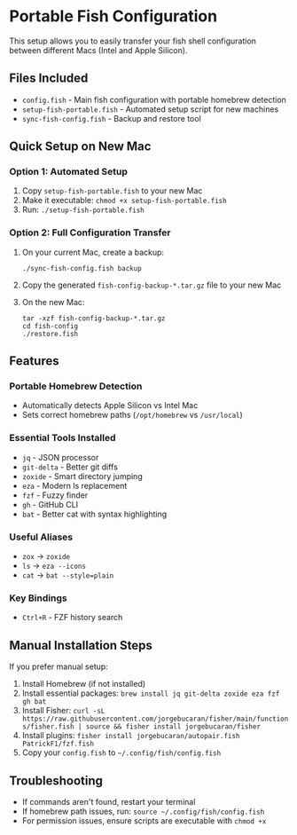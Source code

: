 # Portable Fish Configuration

This setup allows you to easily transfer your fish shell configuration between different Macs (Intel and Apple Silicon).

## Files Included

- `config.fish` - Main fish configuration with portable homebrew detection
- `setup-fish-portable.fish` - Automated setup script for new machines
- `sync-fish-config.fish` - Backup and restore tool

## Quick Setup on New Mac

### Option 1: Automated Setup

1. Copy `setup-fish-portable.fish` to your new Mac
2. Make it executable: `chmod +x setup-fish-portable.fish`
3. Run: `./setup-fish-portable.fish`

### Option 2: Full Configuration Transfer

1. On your current Mac, create a backup:

   ```fish
   ./sync-fish-config.fish backup
   ```

2. Copy the generated `fish-config-backup-*.tar.gz` file to your new Mac

3. On the new Mac:
   ```fish
   tar -xzf fish-config-backup-*.tar.gz
   cd fish-config
   ./restore.fish
   ```

## Features

### Portable Homebrew Detection

- Automatically detects Apple Silicon vs Intel Mac
- Sets correct homebrew paths (`/opt/homebrew` vs `/usr/local`)

### Essential Tools Installed

- `jq` - JSON processor
- `git-delta` - Better git diffs
- `zoxide` - Smart directory jumping
- `eza` - Modern ls replacement
- `fzf` - Fuzzy finder
- `gh` - GitHub CLI
- `bat` - Better cat with syntax highlighting

### Useful Aliases

- `zox` → `zoxide`
- `ls` → `eza --icons`
- `cat` → `bat --style=plain`

### Key Bindings

- `Ctrl+R` - FZF history search

## Manual Installation Steps

If you prefer manual setup:

1. Install Homebrew (if not installed)
2. Install essential packages: `brew install jq git-delta zoxide eza fzf gh bat`
3. Install Fisher: `curl -sL https://raw.githubusercontent.com/jorgebucaran/fisher/main/functions/fisher.fish | source && fisher install jorgebucaran/fisher`
4. Install plugins: `fisher install jorgebucaran/autopair.fish PatrickF1/fzf.fish`
5. Copy your `config.fish` to `~/.config/fish/config.fish`

## Troubleshooting

- If commands aren't found, restart your terminal
- If homebrew path issues, run: `source ~/.config/fish/config.fish`
- For permission issues, ensure scripts are executable with `chmod +x`
